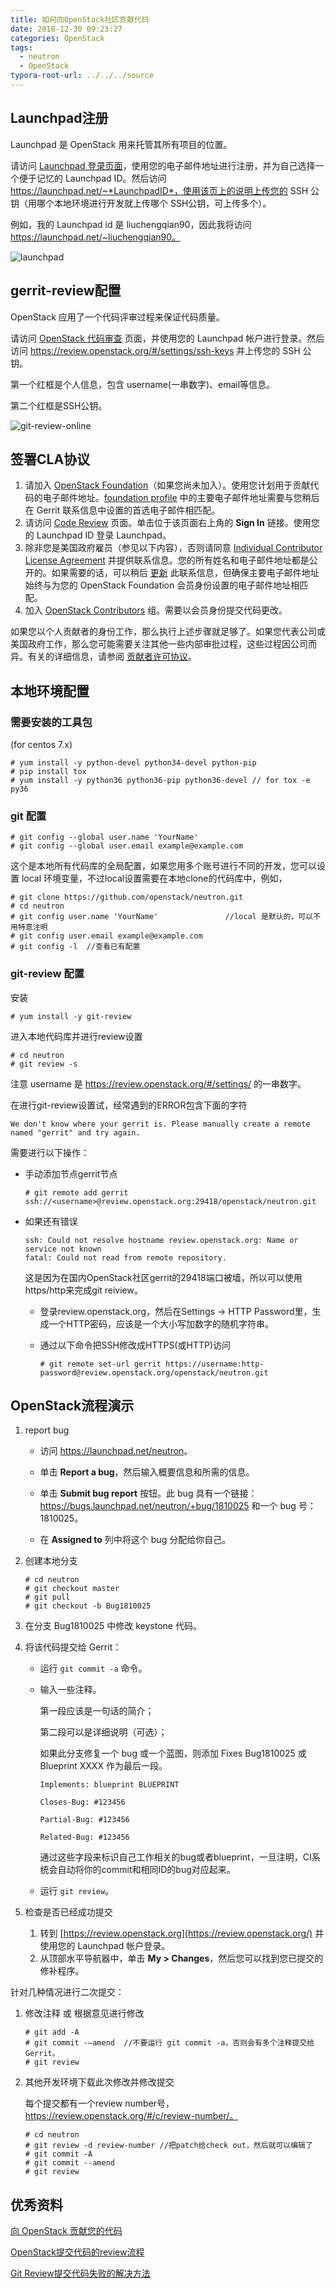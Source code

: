 ```yaml
---
title: 如何向OpenStack社区贡献代码
date: 2018-12-30 09:23:27
categories: OpenStack
tags:
  - neutron
  - OpenStack
typora-root-url: ../../../source
---
```


## Launchpad注册

Launchpad 是 OpenStack 用来托管其所有项目的位置。

请访问 [Launchpad 登录页面](https://launchpad.net/+login)，使用您的电子邮件地址进行注册，并为自己选择一个便于记忆的 Launchpad ID。然后访问 https://launchpad.net/~*LaunchpadID*，使用该页上的说明上传您的 SSH 公钥（用哪个本地环境进行开发就上传哪个 SSH公钥，可上传多个）。

例如，我的 Launchpad id 是 liuchengqian90，因此我将访问 https://launchpad.net/~liuchengqian90。

![launchpad](/images/OpenStack-Contribution/launchpad.png)

## gerrit-review配置

OpenStack 应用了一个代码评审过程来保证代码质量。

请访问 [OpenStack 代码审查](https://review.openstack.org/) 页面，并使用您的 Launchpad 帐户进行登录。然后访问 <https://review.openstack.org/#/settings/ssh-keys> 并上传您的 SSH 公钥。

第一个红框是个人信息，包含 username(一串数字)、email等信息。

第二个红框是SSH公钥。

![git-review-online](/images/OpenStack-Contribution/git-review-online.png)

## 签署CLA协议

1. 请加入 [OpenStack Foundation](https://www.openstack.org/join/)（如果您尚未加入）。使用您计划用于贡献代码的电子邮件地址。[foundation profile](https://www.openstack.org/profile/) 中的主要电子邮件地址需要与您稍后在 Gerrit 联系信息中设置的首选电子邮件相匹配。
2. 请访问 [Code Review](https://review.openstack.org/) 页面。单击位于该页面右上角的 **Sign In** 链接。使用您的 Launchpad ID 登录 Launchpad。
3. 除非您是美国政府雇员（参见以下内容），否则请同意 [Individual Contributor License Agreement](https://review.openstack.org/#/settings/agreements) 并提供联系信息。您的所有姓名和电子邮件地址都是公开的。如果需要的话，可以稍后 [更新](https://review.openstack.org/#/settings/contact) 此联系信息，但确保主要电子邮件地址始终与为您的 OpenStack Foundation 会员身份设置的电子邮件地址相匹配。
4. 加入 [OpenStack Contributors](https://launchpad.net/~openstack-cla/+join) 组。需要以会员身份提交代码更改。

如果您以个人贡献者的身份工作，那么执行上述步骤就足够了。如果您代表公司或美国政府工作，那么您可能需要关注其他一些内部审批过程，这些过程因公司而异。有关的详细信息，请参阅 [贡献者许可协议](https://wiki.openstack.org/wiki/HowToContribute#Contributors_License_Agreement)。

## 本地环境配置

### 需要安装的工具包

(for centos 7.x)

```shell
# yum install -y python-devel python34-devel python-pip
# pip install tox
# yum install -y python36 python36-pip python36-devel // for tox -e py36
```

### git 配置

```shell
# git config --global user.name 'YourName'
# git config --global user.email example@example.com
```

这个是本地所有代码库的全局配置，如果您用多个账号进行不同的开发，您可以设置 local 环境变量，不过local设置需要在本地clone的代码库中，例如，

```shell
# git clone https://github.com/openstack/neutron.git
# cd neutron
# git config user.name 'YourName'				//local 是默认的，可以不用特意注明
# git config user.email example@example.com
# git config -l  //查看已有配置
```

### git-review 配置

安装

```shell
# yum install -y git-review
```

进入本地代码库并进行review设置

```shell
# cd neutron
# git review -s
```

注意 username 是 https://review.openstack.org/#/settings/ 的一串数字。

在进行git-review设置试，经常遇到的ERROR包含下面的字符

```
We don't know where your gerrit is. Please manually create a remote named "gerrit" and try again.
```

需要进行以下操作：

- 手动添加节点gerrit节点

  ```shell
  # git remote add gerrit ssh://<username>@review.openstack.org:29418/openstack/neutron.git
  ```

- 如果还有错误

  ```
  ssh: Could not resolve hostname review.openstack.org: Name or service not known
  fatal: Could not read from remote repository.
  ```

  这是因为在国内OpenStack社区gerrit的29418端口被墙，所以可以使用https/http来完成git reiview。

  - 登录review.openstack.org，然后在Settings -> HTTP Password里，生成一个HTTP密码，应该是一个大小写加数字的随机字符串。

  - 通过以下命令把SSH修改成HTTPS(或HTTP)访问

    ```shell
    # git remote set-url gerrit https://username:http-password@review.openstack.org/openstack/neutron.git
    ```

## OpenStack流程演示

1. report bug

   - 访问 <https://launchpad.net/neutron>。

   - 单击 **Report a bug**，然后输入概要信息和所需的信息。

   - 单击 **Submit bug report** 按钮。此 bug 具有一个链接：https://bugs.launchpad.net/neutron/+bug/1810025 和一个 bug 号：1810025。

   - 在 **Assigned to** 列中将这个 bug 分配给你自己。

2. 创建本地分支

   ```shell
   # cd neutron
   # git checkout master
   # git pull
   # git checkout -b Bug1810025
   ```

3. 在分支 Bug1810025 中修改 keystone 代码。

4. 将该代码提交给 Gerrit：

   - 运行 `git commit -a` 命令。

   - 输入一些注释。

     第一段应该是一句话的简介；

     第二段可以是详细说明（可选）；

     如果此分支修复一个 bug 或一个蓝图，则添加 Fixes Bug1810025 或 Blueprint XXXX 作为最后一段。

     ```
     Implements: blueprint BLUEPRINT
     
     Closes-Bug: #123456
     
     Partial-Bug: #123456
     
     Related-Bug: #123456
     ```

     通过这些字段来标识自己工作相关的bug或者blueprint，一旦注明，CI系统会自动将你的commit和相同ID的bug对应起来。

   - 运行 `git review`。

5. 检查是否已经成功提交

   1. 转到 [https://review.openstack.org](https://review.openstack.org/) 并使用您的 Launchpad 帐户登录。
   2. 从顶部水平导航器中，单击 **My > Changes**，然后您可以找到您已提交的修补程序。



针对几种情况进行二次提交：

1. 修改注释 或 根据意见进行修改

   ```shell
   # git add -A
   # git commit -–amend  //不要运行 git commit -a，否则会有多个注释提交给 Gerrit。
   # git review
   ```

2. 其他开发环境下载此次修改并修改提交

   每个提交都有一个review number号， https://review.openstack.org/#/c/review-number/。

   ```shell
   # cd neutron
   # git review -d review-number //把patch给check out，然后就可以编辑了
   # git commit -A
   # git commit --amend
   # git review
   ```

## 优秀资料

[向 OpenStack 贡献您的代码](https://www.ibm.com/developerworks/cn/cloud/library/cl-contributecode-openstack/)

[OpenStack提交代码的review流程](https://www.cnblogs.com/Security-Darren/p/4383838.html)

[Git Review提交代码失败的解决方法](https://blog.csdn.net/agileclipse/article/details/38980419)